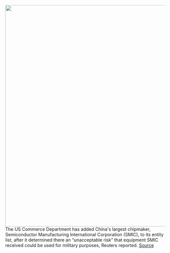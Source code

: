 <img src='https://cdn.vox-cdn.com/thumbor/lJZ3p-QfvGwIOmf5T6pp3ye0c1s=/0x0:2040x1360/1200x800/filters:focal(857x517:1183x843)/cdn.vox-cdn.com/uploads/chorus_image/image/67473950/acastro_170629_1777_0008_v2.0.jpg' width='700px' /><br/>
The US Commerce Department has added China's largest chipmaker, Semiconductor Manufacturing International Corporation (SMIC), to its entity list, after it determined there an “unacceptable risk” that equipment SMIC received could be used for military purposes, Reuters reported.
<a href='https://www.theverge.com/2020/9/26/21457350/us-tightens-trade-restrictions-china-chipmaker-smic'> Source <a/>